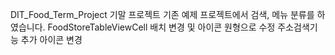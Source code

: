 DIT_Food_Term_Project
기말 프로젝트
기존 예제 프로젝트에서 검색, 메뉴 분류를 하였습니다.
FoodStoreTableViewCell 배치 변경 및 아이콘 원형으로 수정
주소검색기능 추가
아이콘 변경
